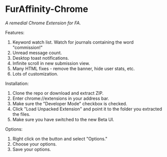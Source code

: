 # FurAffinity-Chrome


*A remedial Chrome Extension for FA.*

Features: 

1. Keyword watch list. Watch for journals containing the word "commission!"
2. Unread message count.
3. Desktop toast notifications.
4. Infinite scroll in new submission view.
5. Many HTML fixes - remove the banner, hide user stats, etc.
6. Lots of customization.


Installation:  

1. Clone the repo or download and extract ZIP. 
2. Enter chrome://extensions in your address bar. 
3. Make sure the "Developer Mode" checkbox is checked. 
4. Click "Load Unpacked Extension" and point it to the folder you extracted the files. 
5. Make sure you have switched to the new Beta UI.


Options:  

1. Right click on the button and select "Options."  
2. Choose your options.  
3. Save your options.  

